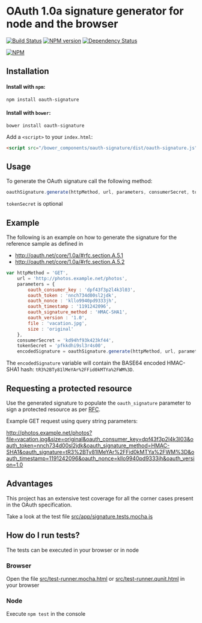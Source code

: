 # OAuth 1.0a signature generator for node and the browser

[![Build Status](https://travis-ci.org/bettiolo/oauth-signature-js.png?branch=master)](https://travis-ci.org/bettiolo/oauth-signature-js)
[![NPM version](https://badge.fury.io/js/oauth-signature.png)](http://badge.fury.io/js/oauth-signature)
[![Dependency Status](https://david-dm.org/bettiolo/oauth-signature-js.png?theme=shields.io)](https://david-dm.org/bettiolo/oauth-signature-js)

[![NPM](https://nodei.co/npm/oauth-signature.png?mini=true)](https://nodei.co/npm/oauth-signature/)

## Installation

#### Install with `npm`:

```shell
npm install oauth-signature
```

#### Install with `bower`:

```shell
bower install oauth-signature
```

Add a `<script>` to your `index.html`:

```html
<script src="/bower_components/oauth-signature/dist/oauth-signature.js"></script>
```


## Usage

To generate the OAuth signature call the following method:

```js
oauthSignature.generate(httpMethod, url, parameters, consumerSecret, tokenSecret)
```
`tokenSecret` is optional

## Example

The following is an example on how to generate the signature for the reference sample as defined in  
 - http://oauth.net/core/1.0a/#rfc.section.A.5.1 
 - http://oauth.net/core/1.0a/#rfc.section.A.5.2

```js
var httpMethod = 'GET',
	url = 'http://photos.example.net/photos',
	parameters = {
		oauth_consumer_key : 'dpf43f3p2l4k3l03',
		oauth_token : 'nnch734d00sl2jdk',
		oauth_nonce : 'kllo9940pd9333jh',
		oauth_timestamp : '1191242096',
		oauth_signature_method : 'HMAC-SHA1',
		oauth_version : '1.0',
		file : 'vacation.jpg',
		size : 'original'
	},
	consumerSecret = 'kd94hf93k423kf44',
	tokenSecret = 'pfkkdhi9sl3r4s00',
	encodedSignature = oauthSignature.generate(httpMethod, url, parameters, consumerSecret, tokenSecret);
```

The `encodedSignature` variable will contain the BASE64 encoded HMAC-SHA1 hash: `tR3%2BTy81lMeYAr%2FFid0kMTYa%2FWM%3D`.

## Requesting a protected resource

Use the generated signature to populate the `oauth_signature` parameter to sign a protected resource as per [RFC](http://oauth.net/core/1.0a/#rfc.section.A.5.3).

Example GET request using query string parameters:

http://photos.example.net/photos?file=vacation.jpg&size=original&oauth_consumer_key=dpf43f3p2l4k3l03&oauth_token=nnch734d00sl2jdk&oauth_signature_method=HMAC-SHA1&oauth_signature=tR3%2BTy81lMeYAr%2FFid0kMTYa%2FWM%3D&oauth_timestamp=1191242096&oauth_nonce=kllo9940pd9333jh&oauth_version=1.0

## Advantages

This project has an extensive test coverage for all the corner cases present in the OAuth specification.

Take a look at the test file [src/app/signature.tests.mocha.js](src/app/oauth-signature.tests.mocha.js)

## How do I run tests?

The tests can be executed in your browser or in node

### Browser

Open the file [src/test-runner.mocha.html](src/test-runner.mocha.html) or [src/test-runner.qunit.html](src/test-runner.qunit.html) in your browser

### Node

Execute `npm test` in the console
